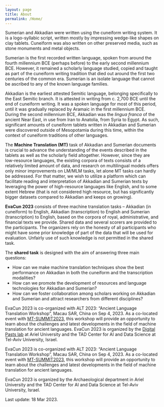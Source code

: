 ```yaml
---
layout: page
title: About
permalink: /Home/
---
```


Sumerian and Akkadian were written using the cuneiform writing system. It is a logo-syllabic script, written mostly by impressing wedge-like shapes on clay tablets. Cuneiform was also written on other preserved media, such as stone monuments and metal objects.  

Sumerian is the first recorded written language, spoken from around the fourth millennium BCE (perhaps before) to the early second millennium BCE. However, it remained a scholarly language studied, copied and taught as part of the cuneiform writing tradition that died out around the first two centuries of the common era. Sumerian is an isolate language that cannot be ascribed to any of the known language families.  

Akkadian is the earliest attested Semitic language, belonging specifically to the East Semitic branch. It is attested in writing from c. 2,700 BCE until the end of cuneiform writing. It was a spoken language for most of this period, until it was gradually replaced by Aramaic in the first millennium BCE. During the second millennium BCE, Akkadian was the *lingua franca* of the ancient Near East, in use from Iran to Anatolia, from Syria to Egypt. As such, significant amounts of cuneiform tablets written in Akkadian and Sumerian were discovered outside of Mesopotamia during this time, within the context of cuneiform traditions of other languages.  

The **Machine Translation (MT)** task of Akkadian and Sumerian documents is crucial to advance the understanding of the events described in the tablets as well as the scholarly field altogether. However, since they are low-resource languages, the existing corpora of texts consists of a relatively limited amount of data, and research on multilingual models offers only minor improvements on LM/MLM tasks, let alone MT tasks can hardly be addressed. For that matter, we wish to utilize a platform which can facilitate reading and interpretation of Akkadian and Sumerian texts by leveraging the power of high-resource languages like English, and to some extent Hebrew (that is not considered high resource, but has significantly bigger datasets compared to Akkadian and keeps on growing).  

**EvaCun 2023** consists of three machine translation tasks – Akkadian (in cuneiform) to English, Akkadian (transcription) to English and Sumerian (transcription) to English, based on the corpora of royal, administrative, and financial texts we provide. Shared data and several scorers are provided to the participants. The organizers rely on the honesty of all participants who might have some prior knowledge of part of the data that will be used for evaluation. Unfairly use of such knowledge is not permitted in the shared task.  

The **shared task** is designed with the aim of answering three main questions:
- How can we make machine translation techniques show the best performance on Akkadian in both the cuneiform and the transcription modalities?
- How can we promote the development of resources and language technologies for Akkadian and Sumerian?
- How can we foster collaboration among scholars working on Akkadian and Sumerian and attract researchers from different disciplines?  

EvaCun 2023 is co-organized with ALT 2023: “Ancient Language Translation Workshop”, Macau SAR, China on Sep 4, 2023. As a co-located event with [MT-SUMMIT2023](https://mtsummit2023.scimeeting.cn/en/web/index/), this workshop will provide an opportunity to learn about the challenges and latest developments in the field of machine translation for ancient languages. EvaCun 2023 is organized by the [Digital Pasts lab](https://digitalpasts.github.io/) at Ariel University and the TAD Center for AI and Data Science at Tel-Aviv University, Israel.







EvaCun 2023 is co-organized with ALT 2023: “Ancient Language Translation Workshop”,
Macau SAR, China on Sep 4, 2023. As a co-located event with [MT-SUMMIT2023](https://mtsummit2023.scimeeting.cn/en/web/index/),
this workshop will provide an
opportunity to learn about the challenges and latest developments in the field of machine
translation for ancient languages.  

EvaCun 2023 is organized by the Archaeological
department in Ariel University and the TAD Center for AI and Data Science at Tel-Aviv
University, Israel.

<p class="last-edit">Last update: 18 Mar 2023.</p>